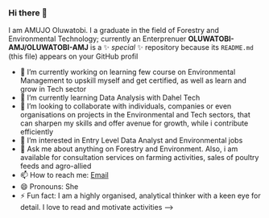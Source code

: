 ### Hi there 👋

I am AMUJO Oluwatobi.
I a graduate in the field of Forestry and Environmental Technology; currently an Enterprenuer
**OLUWATOBI-AMJ/OLUWATOBI-AMJ** is a ✨ _special_ ✨ repository because its `README.md` (this file) appears on your GitHub profil
- 🔭 I’m currently working on learning few course on Environmental Management to upskill myself and get certified, as well as learn and grow in Tech sector
- 🌱 I’m currently learning Data Analysis with Dahel Tech
- 👯 I’m looking to collaborate with individuals, companies or even organisations on projects in the Environmental and Tech sectors, that can sharpen my skills and offer avenue for growth, while i contribute efficiently
- 🤔 I’m interested in Entry Level Data Analyst and Environmental jobs
- 💬 Ask me about anything on Forestry and Environment. Also, i am available for consultation services on farming activities, sales of poultry feeds and agro-allied
- 📫 How to reach me: [Email](amujooluwatobi@gmail.com)
- 😄 Pronouns: She
- ⚡ Fun fact: I am a highly organised, analytical thinker with a keen eye for detail. I love to read and motivate activities
-->
